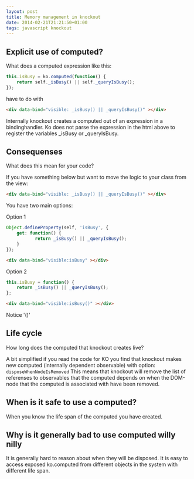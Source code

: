 ```yaml
---
layout: post
title: Memory management in knockout
date: 2014-02-21T21:21:50+01:00
tags: javascript knockout
---
```


## Explicit use of computed?

What does a computed expression like this:

```js
this.isBusy = ko.computed(function() {
    return self._isBusy() || self._queryIsBusy();
});
```

have to do with

```html
<div data-bind="visible: _isBusy() || _queryIsBusy()" ></div>
```

Internally knockout creates a computed out of an expression in a bindinghandler. Ko does not parse the expression in the html above to register the variables _isBusy or _queryIsBusy.

## Consequenses

What does this mean for your code?

If you have something below but want to move the logic to your class from the view:

```html
<div data-bind="visible: _isBusy() || _queryIsBusy()" ></div>
```

You have two main options:

Option 1

```js
Object.defineProperty(self, 'isBusy', {
    get: function() {
           return _isBusy() || _queryIsBusy();
    }
});
```

```html
<div data-bind="visible:isBusy" ></div>
```

Option 2 

```js
this.isBusy = function() {
    return _isBusy() || _queryIsBusy();
};
```

```html
<div data-bind="visible:isBusy()" ></div>
```
Notice '()'

## Life cycle
How long does the computed that knockout creates live?

A bit simplified if you read the code for KO you find that knockout makes new computed (internally dependent observable) with option:
```disposeWhenNodeIsRemoved```
This means that knockout will remove the list of referenses to observables that the computed depends on when the DOM-node that the computed is associated with have been removed.

## When is it safe to use a computed?

When you know the life span of the computed you have created.

## Why is it generally bad to use computed willy nilly

It is generally hard to reason about when they will be disposed. It is easy to access exposed ko.computed from different objects in the system with different life span.  

